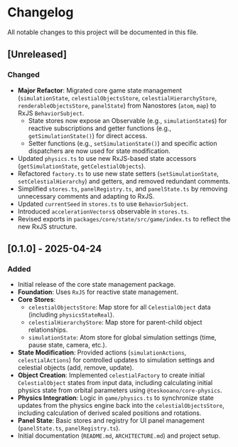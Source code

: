 # Changelog

All notable changes to this project will be documented in this file.

## [Unreleased]

### Changed

- **Major Refactor**: Migrated core game state management (`simulationState`, `celestialObjectsStore`, `celestialHierarchyStore`, `renderableObjectsStore`, `panelState`) from Nanostores (`atom`, `map`) to RxJS `BehaviorSubject`.
  - State stores now expose an Observable (e.g., `simulationState$`) for reactive subscriptions and getter functions (e.g., `getSimulationState()`) for direct access.
  - Setter functions (e.g., `setSimulationState()`) and specific action dispatchers are now used for state modification.
- Updated `physics.ts` to use new RxJS-based state accessors (`getSimulationState`, `getCelestialObjects`).
- Refactored `factory.ts` to use new state setters (`setSimulationState`, `setCelestialHierarchy`) and getters, and removed redundant comments.
- Simplified `stores.ts`, `panelRegistry.ts`, and `panelState.ts` by removing unnecessary comments and adapting to RxJS.
- Updated `currentSeed` in `stores.ts` to use `BehaviorSubject`.
- Introduced `accelerationVectors$` observable in `stores.ts`.
- Revised exports in `packages/core/state/src/game/index.ts` to reflect the new RxJS structure.

## [0.1.0] - 2025-04-24

### Added

- Initial release of the core state management package.
- **Foundation**: Uses `RxJS` for reactive state management.
- **Core Stores**:
  - `celestialObjectsStore`: Map store for all `CelestialObject` data (including `physicsStateReal`).
  - `celestialHierarchyStore`: Map store for parent-child object relationships.
  - `simulationState`: Atom store for global simulation settings (time, pause state, camera, etc.).
- **State Modification**: Provided actions (`simulationActions`, `celestialActions`) for controlled updates to simulation settings and celestial objects (add, remove, update).
- **Object Creation**: Implemented `celestialFactory` to create initial `CelestialObject` states from input data, including calculating initial physics state from orbital parameters using `@teskooano/core-physics`.
- **Physics Integration**: Logic in `game/physics.ts` to synchronize state updates from the physics engine back into the `celestialObjectsStore`, including calculation of derived scaled positions and rotations.
- **Panel State**: Basic stores and registry for UI panel management (`panelState.ts`, `panelRegistry.ts`).
- Initial documentation (`README.md`, `ARCHITECTURE.md`) and project setup.
